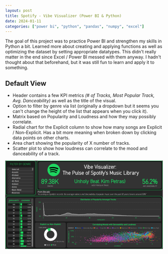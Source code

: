 ```yaml
---
layout: post
title: Spotify - Vibe Visualizer (Power BI & Python)
date: 2024-01-11
categories: ["power bi", "python", "pandas", "numpy", "excel"]
---
```


The goal of this project was to practice Power BI and strengthen my skills in Python a bit. Learned more about creating and applying functions as well as optimizing the dataset by setting appropriate datatypes. This didn't really matter in the end since Excel / Power BI messed with them anyway. I hadn't thought about that beforehand, but it was still fun to learn and apply it to something.

## **Default View**
- Header contains a few KPI metrics *(# of Tracks, Most Popular Track, Avg. Danceability)* as well as the title of the visual.
- Option to filter by genre via list (originally a dropdown but it seems you can't change the height of the list that appears when you click it).
- Matrix based on Popularity and Loudness and how they may possibly correlate.
- Radial chart for the Explicit column to show how many songs are Explicit / Non-Explicit. Has a bit more meaning when broken down by clicking data points on other charts.
- Area chart showing the popularity of X number of tracks.
- Scatter plot to show how loudness can correlate to the mood and danceability of a track.
  
![Spotify Visual](./images/spotify_vis.png)
